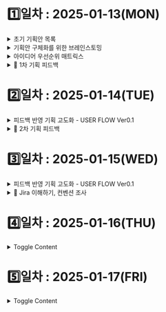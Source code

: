 # 1️⃣일차 : 2025-01-13(MON)
<details>
  <summary>초기 기획안 목록</summary>

| **번호** | **아이디어**    | **기획배경**                                                                                                 | **주요기능**                                                                                           |
|----------|----------------|-------------------------------------------------------------------------------------------------------------|-------------------------------------------------------------------------------------------------------------|
| 1️⃣      | 여행 플래너     | - 해외 여행을 처음 가는 사람<br>- 여행 계획을 짜는 데 어려움이 있는 사람<br>- 혼자 여행을 가기 싫은 사람<br><br>많은 사람들이 여행사의 패키지 상품을 이용하지만, 단점으로는 빡빡한 스케줄, 원치 않는 루트, 같은 패키지를 이용하는 일행 등이 있음.<br>여행을 가고 싶지만 가기 쉽지 않은 사람들을 위해 설계된 서비스. | - 🧑‍🤝‍🧑 **매칭**: 사용자가 원하는 여행 스타일 입력받아 유사한 회원끼리 매칭. 실시간 채팅/화상 통화로 여행 계획 작성 및 템플릿 제공.<br>- 🔍 **기존 패키지 비교**: 여행사 API 활용하여 패키지 비교 기능 제공 (불가능 시 웹 크롤링).<br>- 💬 **커뮤니티 / 피드백**: 후기 공유 및 피드백 제공.<br>- ✈️ **현지 여행사 승인 시스템**: 작성된 일정에 대한 현지 여행사 승인 및 실시간 조정. 예약 및 일정 관리 기능.<br>- 🔔 **알림 시스템**: 진행 상황 알림 제공. |
| 2️⃣      | 비대면 면접     | - 국내 대기업 취업 준비 중인 지원자<br> &nbsp;&nbsp;↳ 지방 거주로 면접 스터디 구하기 어려움<br> &nbsp;&nbsp;↳ 비대면 스터디에서 적극성 부족 및 비효율적인 피드백 과정<br>- 해외 글로벌 IT 기업 취업 준비 중인 지원자<br> &nbsp;&nbsp;↳ 영어로 생각을 명확히 표현하는 데 어려움<br> &nbsp;&nbsp;↳ 글로벌 면접 태도와 답변 방식 정보 부족<br> &nbsp;&nbsp;↳ 라이브 코딩, 알고리즘 인터뷰 미숙 | - 👥 **비대면 면접 스터디**<br> &nbsp;&nbsp;↳ 스터디 모집 및 매칭: 직무, 기술 스택, 경험 조건 기반 그룹 생성<br> &nbsp;&nbsp;↳ 피드백 관리: 채점 템플릿 제공, 답변 텍스트화, 코멘트 추가 및 요약<br> &nbsp;&nbsp;↳ 개인 면접 영상 녹화 및 리뷰<br>- 💻 **라이브 코딩 및 알고리즘 인터뷰 대비**<br> &nbsp;&nbsp;↳ WebIDE 제공, 자료구조 및 알고리즘 연습 환경 제공<br> &nbsp;&nbsp;↳ 텍스트화된 답변으로 스스로 피드백 가능<br>- 🧠 **기출 질문 연습**<br> &nbsp;&nbsp;↳ 질문당 답변 시간 측정<br> &nbsp;&nbsp;↳ AI 기반 답변 평가<br> &nbsp;&nbsp;↳ 답변 저장 및 비교로 발전 과정 확인 가능 |
| 3️⃣      | 원데이클래스    | - 1인 가구 증가로 인한 고립감 해소 필요<br> &nbsp;&nbsp;↳ 혼자 요리하거나 새로운 기술을 배우는 과정에서 느끼는 외로움<br>- 요리 초보자 및 특정 기술 초보자들의 어려움<br> &nbsp;&nbsp;↳ 실시간 피드백 부족으로 인한 학습 효율 저하 | - 🖥️ **실시간 화상 클래스**: 강사와 수강생을 연결하여 실시간 수업 진행<br> &nbsp;&nbsp;↳ 출석 확인, 실시간 퀴즈 및 설문조사 기능 제공<br>- 🔍 **강의 검색 및 추천**: 카테고리별 강의 검색 및 수강생 분석을 통한 맞춤 강의 추천<br>- 🎥 **강의 다시보기**: 수업 녹화 및 후속 질의응답 게시판 제공<br>- 🍳 **요리 세션 관리**: 레시피 공유, 단계별 진행 상황 체크, 실시간 피드백 제공<br>|
| 4️⃣      | 아파트 커뮤니티  | - 1인 가구 증가와 지역 간 소통 부족 문제 해결<br> &nbsp;&nbsp;↳ 입주민 간의 정보 공유 및 문제 해결 지원<br> &nbsp;&nbsp;↳ 아파트 관리 효율성 증대 | - 📢 **공지알림**: 관리자가 전체 공지 작성 및 모든 입주민에게 푸시 알림 발송<br>- 🛒 **커뮤니티 기능**: 중고거래, 자유게시판, 분실물게시판 등 게시판 기능<br> &nbsp;&nbsp;↳ 거주 인증된 사용자 간 안전한 거래 및 후기 작성 가능<br>- 🏠 **생활불편신고**: 층간소음, 주차 문제 등 신고 기능<br> &nbsp;&nbsp;↳ 관리자와의 직접 소통 및 중재 지원<br>- 🤝 **아파트 메이트 매칭**: 비슷한 관심사를 가진 입주민 연결<br>- 📅 **관리자 스케줄 관리**: 점검 일정 등 아파트 관리 일정을 한눈에 확인 가능 |
| 5️⃣      | 방탈출          | - 방탈출 카페를 가고 싶지만 코딩 시험 준비로 바쁜 사용자를 위한 서비스<br> &nbsp;&nbsp;↳ 방탈출을 코딩 문제와 결합하여 학습과 재미를 동시에 제공 | - 🕵️ **실시간 방탈출 게임**: 실시간 화상 통화로 방탈출 진행<br> &nbsp;&nbsp;↳ 사용자가 테마를 골라 문제 해결<br>- 🧩 **코딩 문제 결합**: 방탈출 문제를 코딩 문제로 변환<br> &nbsp;&nbsp;↳ 게임 진행 상황 알림: 진행률, 힌트, 제한 시간 등 제공<br>|
| 6️⃣      | 종토방          | - 종목 토론방의 비효율적 소통 문제 해결<br> &nbsp;&nbsp;↳ 실시간 소통과 비주주로 인한 신뢰 문제 보완 | - 💬 **실시간 채팅 및 화상 회의**: 종목에 대한 실시간 토론 및 의견 교환<br>- 📈 **실시간 캔들 차트 제공**: 채팅과 차트를 동시 제공하여 논의 시각화<br>- 🛡️ **주주 인증 및 평단가 표시**: 주주 인증을 통해 신뢰성 확보 및 개인화된 정보 제공<br>- 🌐 **WebRTC 및 Koscom API 활용**: 실시간 채팅과 캔들 차트 구현<br>- 🔗 **증권사 오픈 API 연동**: 주주 인증 및 평단가 데이터 확보 |




</details>

<details>
  <summary>기획안 구체화를 위한 브레인스토밍</summary>

| **번호** | **아이디어**    | **브레인스토밍**                                                                                           |
|----------|----------------|-------------------------------------------------------------------------------------------------------------|
| 1️⃣      | 여행 플래너     |![image-1.png](./image-1.png)  |
| 2️⃣      | 비대면 면접     |![image-2.png](./image-2.png)|
| 3️⃣      | 원데이클래스    |![image-3.png](./image-3.png)|
| 4️⃣      | 아파트 커뮤니티  |![image-4.png](./image-4.png) |
| 5️⃣      | 방탈출          |![image-6.png](./image-6.png) |
| 6️⃣      | 종토방          |![image-5.png](./image-5.png) |
</details>

<details>
  <summary>아이디어 우선순위 매트릭스</summary>
  ![image.png](./image.png)
</details>

<details>
  <summary>📌 1차 기획 피드백</summary>

| **번호** | **아이디어**    | **피드백**                                                                                           |
|----------|----------------|-------------------------------------------------------------------------------------------------------------|
| 1️⃣      | 여행 플래너     | 여행 스케줄 만드는 프로젝트는 많이 있었음<br>굳이 화상 회의일 필요가 있을까 싶음?<br>여행 계획을 하는 인원과 다 모이는 인원은 다름<br>사용자가 하는 일이 많음<br>경매 구현 어려움(프론트, 백엔드 단 둘 다…)<br>UI제공, 편의 기능 제공할 것이 많기 때문에 할 일이 많음<br>위화감을 느끼는 부분<br>여행사가 조인을 할까?<br>여행사가 해외 여행이 싼 이유가 있음 → 전세기!<br>전세기에 맞춰서 인원을 뽑아두기 때문에 여행이 싼 것임<br>비행 일정이 들어가면 쉽지 않을 것<br>여행사에도 돈이 되어야 함.<br>여행사에게 최소한의 제약 조건을 걸어서 손실을 최소화 시켜야 함.<br>항공편 검색 기능을 추가하는 것도 좋은 방법.<br>지금까지는 없던 아이디어다!<br>스케일이 크다. 해볼 건 많음<br>step 3과 step 4 부분의 구체적인 뒷 받침 근거가 더 필요할 것으로 보임.<br>이를 통해 step 5를 더 구체화? 할 필요도 있을 것.<br>AI 스캐줄러를 더 고도화해서 사용해보면 좋지 않을까 - 퍼플렉시티?<br>프론트엔드 단에서 난이도가 높음. 물론 백엔드도 높음. 아무튼 높음.<br>챗봇 질의응답 등등 아무 AI 기술들을 많이 넣는 게 좋을 것 같다.<br>해외 장소 데이터의 접근성이 낮다. 국내, 국외를 딱 정해서 하는게 좋다. |
| 2️⃣      | 비대면 면접     | 한 100팀 정도 나온 아이디어<br>면접의 질문과 답변 섹션 나누고 ai 분석함.<br>백화사전처럼 카테고리화하여 검색할 수 있게 함.<br>앞으로 살을 붙이면서 우리만의 색깔이 있다면 뭐……. |
| 3️⃣      | 원데이클래스    | 쓰레기 통 행…………………………. <br>뭐든 할 수 있는 건 별로 추천 안 함<br>범용적으로 나와있는 서비스는 많기 때문에 차별화하려면 특화해서 제한을 두고 해당 분야에서만 필요로 하는 기능 추가하기 |
| 4️⃣      | 아파트 커뮤니티  | 활성화가 잘 안됨<br>요즘은 내 근처에 누가 사는지 알고 싶지 않아 함<br>신도시, 아이가 있는 가정은 가능할지도..?<br>포인트제를 하는 것이 좋을 수도 안좋을 수도 있음. 활성화되어있는 상태라면 좋지 않을까?정도 |
| 5️⃣      | 방탈출          | 게임한다고 평가 안좋은거 아님<br>html로만 화면 구성해도 상관 X<br>어떤 문제를 내서 어떻게 책정?<br>방을 대체 몇 개를 만들어야 함?<br>너무 노가다<br>한 번하고 말 게임은 만들지 마라 |
| 6️⃣      | 종토방          | API 연동이 가능할까?<br>사업자들만 사용 가능 함<br>마이데이터 규약에 맞춰서 백엔드를 개발함<br>유튜버들 돈 잘 벌고 있는데 굳이 종토방와서 그러고 있을까?<br>할 게 마당치가 않다.<br>주식은 키움 증권, 코인은 업비트 api 많이 사용함<br>자동매매는 가능함, 혹은 추천만 하고 끝내는 팀도 있었다.<br>이것도 AI 기능들이 많이 들어가는 것이 좋을 것 같다.<br>틀려도 딱히 큰 문제가 되지 않기 때문에. |




</details>

# 2️⃣일차 : 2025-01-14(TUE)
<details>
  <summary>피드백 반영 기획 고도화 - USER FLOW Ver0.1</summary>

  ⚠️ 상세화 및 고도화 작업이 진행 중입니다.

  | **번호** | **메인 기능**            | **User Flow**                           |
|----------|-----------------------|---------------------------------------|
| 1️⃣      | 로그인/로그아웃         | 추가적인 고도화 필요 |
| 2️⃣      | 여행 메이트 찾기        | ![image-7.png](./image-7.png)|
| 3️⃣      | 여행 계획 세우기        | ![image-8.png](./image-8.png)|
| 4️⃣      | 여행사 계획 제안받기    | 추가적인 고도화 필요 |
| 5️⃣      | 여행자-사용자 조율      | 추가적인 고도화 필요 |
| 6️⃣      | 결제, 여행 실행         | 추가적인 고도화 필요 |
| 7️⃣      | 여행 후기              | 추가적인 고도화 필요 |

</details>

<details>
  <summary>📌 2차 기획 피드백</summary>
  
### **1️⃣ 전체 프로세스**

✅ 현재 기획된 프로세스는 괜찮음

✅ 사용자(여행자)가 모든 것을 직접 기획하는 방식이 아니므로 접근성이 좋음

---

### **2️⃣ 여행사 편집 화면 필요**

✅ 여행사 측에서 직접 일정을 편집할 수 있는 화면 필요

✅ 여행사가 고객 맞춤형 패키지를 구성할 수 있어야 함

---

### **3️⃣ 항공권 관련 문제 해결**

✅ 비행기 표 예매 여부를 필터링하는 기능 필요

✅ API 연동을 통해 항공편이 있는지 없는지 확인할 수 있어야 함

---

### **4️⃣ 수익 모델**

✅ 여행사로부터 중간 수수료를 받는 방식 고려

✅ 수수료를 받으면 책임도 따라오므로 정책을 명확하게 설정해야 함

---

### **5️⃣ 여행사 최소 인원 기준 조사 필요**

✅ 여행사가 패키지 상품을 제공할 최소 인원이 필요함

✅ 보통 패키지 여행은 **최소 8명~20명 이상**이 일반적 → 기준 확인 필요

✅ 최소 인원에 따라 가격 변동 가능

---

### **6️⃣ 여행사의 기존 패키지 상품 연동 여부**

✅ 여행사의 실제 패키지 상품을 플랫폼에 표시하는 기능 고려

✅ 하지만 API 연동이 어려울 수 있음

---

### **7️⃣ 가족 단위 여행 고려**

✅ 가족 단위 (예: 4인) 여행을 고려한 기능 추가 필요

---

### **8️⃣ 예약금 결제 방식**

✅ **카카오페이 API** 활용해 우리 측으로 결제하는 방식 가능

✅ 예약금은 여행사의 제안을 확정한 뒤에 받아야 함

---

### **9️⃣ 여행 기획 요소 – 필수 vs 선택**

✅ 필수 일정만 포함할지, 추가 선택 옵션(A+α)을 줄 것인지 고민 필요

✅ 단순 정량적 정보(날짜, 인원)뿐만 아니라 정성적 요소(여행 스타일)도 반영 필요

---

### **🔟 사용자 추천 시스템**

✅ 기존 사용자들이 기획했던 여행 일정을 추천하는 기능 추가 고려

---

### **1️⃣1️⃣ 공동 작업 필수 추가**

✅ 여러 명이 함께 여행 기획을 할 수 있도록 공동 작업 기능 필수 추가

---

### **1️⃣2️⃣ 자유도 조절 필요**

✅ 완전 자유로운 입력 방식보다는 **템플릿 기반 기획**이 더 적절할 듯

✅ 일정과 조건을 정형화해야 지표 신뢰도가 높아짐

✅ 자유도는 일정 코멘트 정도로 제한하는 것이 적절

---

### **1️⃣3️⃣ 탈주자(이탈 인원)에 대한 정책 필요**

✅ 예약금은 여행사 제안 확정 후 받아야 함

✅ 여행 인원이 중간에 빠졌을 때 남은 인원은 어떻게 처리할지 정책 필요

---

### **1️⃣4️⃣ 여행사와 고객 간의 소통 방식 결정**

✅ 여행사와 고객 간의 소통을 우리 플랫폼 내에서만 할 것인지 결정 필요

✅ 직접 연락을 허용할 경우, 플랫폼 역할이 줄어들 수 있음

---

### **1️⃣5️⃣ 법적 책임 문제**

✅ 중개 플랫폼이므로, 당근마켓처럼 수수료 없이 중개만 할 수도 있음

✅ 하지만 수수료를 받을 경우 중개 책임이 커짐 → 명확한 정책 수립 필요

---

### **1️⃣6️⃣ 기존 여행사 정책 참고**

✅ 기존 여행사들의 정책을 조사하고, 비슷한 방향으로 가면 문제 최소화 가능

---

### **1️⃣7️⃣ 음성 기반 기능 고려**

✅ 여행 일정 기획 과정에서 음성 입력이나 음성 지원 기능 추가 가능

---

## **📌 결론 – 핵심 개선 방향**

1. **여행사 편집 화면 추가** → 여행사가 직접 일정을 조정할 수 있어야 함
2. **항공권 API 필터링** → 이용 가능한 항공편만 표시하도록 개선
3. **최소 인원 정책 조사** → 몇 명 이상이어야 여행사가 패키지를 제공할지 확인
4. **수익 모델 명확화** → 여행사 수수료 방식 정의 및 책임 문제 해결
5. **탈주자 정책 마련** → 예약 확정 후 빠지는 인원 처리 방안 마련
6. **공동 작업 & 추천 기능 추가** → 여러 명이 함께 기획 가능, 기존 일정 추천
7. **자유도 조절 & 템플릿화** → 지표 신뢰도를 위해 일정 작성 형식 정형화
8. **여행사와 고객 간 소통 방식 결정** → 플랫폼 내 소통만 허용할지 여부 결정
</details>

# 3️⃣일차 : 2025-01-15(WED)
<details>
  <summary>피드백 반영 기획 고도화 - USER FLOW Ver0.1</summary>

  ⚠️ 상세화 및 고도화 작업이 진행 중입니다.

  | **번호** | **메인 기능**            | **User Flow**                           |
|----------|-----------------------|---------------------------------------|
| 1️⃣      | 로그인/로그아웃         | ![image-11.png](./image-11.png) |
| 2️⃣      | 여행 메이트 찾기        | ![image-9.png](./image-9.png)|
| 3️⃣      | 여행 계획 세우기        | ![image-10.png](./image-10.png) |
| 4️⃣      | 여행사 계획 제안받기(고객) | ![image-12.png](./image-12.png) |
| 5️⃣      | 여행사 계획 제안받기(여행사) | ⚠️추가적인 고도화 필요 |
| 6️⃣      | 여행자-사용자 조율(고객) |![image-13.png](./image-13.png) |
| 7️⃣      | 여행자-사용자 조율(여행사) | ![image-14.png](./image-14.png) |
| 8️⃣      | 결제, 여행 실행         | ⚠️추가적인 고도화 필요 |
| 9️⃣      | 여행 후기              | ⚠️추가적인 고도화 필요 |

</details>

<details>
  <summary>🚀 Jira 이해하기, 컨벤션 조사</summary>

### 1. **이슈 유형 및 구조**🗂️

- **에픽(Epic)**: 여러 스프린트에 걸쳐 진행되는 큰 단위의 업무로, 주요 기능이나 프로젝트의 큰 틀을 나타냅니다.

- **스토리(Story)**: 사용자 관점에서의 기능 요구사항으로, 에픽을 구성하는 작은 단위의 작업입니다.

- **작업(Task)**: 기술적 또는 관리적인 업무를 지칭하며, 스토리와는 별개로 독립적인 작업을 나타냅니다.

- **버그(Bug)**: 시스템에서 발견된 결함이나 오류를 추적하고 관리하기 위한 이슈 유형입니다.

- **하위 작업(Sub-task)**: 스토리나 작업의 세부 작업으로, 더 작은 단위로 업무를 분할하여 관리할 때 사용합니다.

### 2. **이슈 작성 가이드라인**✍️

- **에픽**: 프로젝트의 큰 목표를 나타내며, `[파트] 기능` 형식으로 작성합니다. 예를 들어, `[Backend] 사용자 관리` 또는 `[Frontend] 페이지 개발`과 같이 명시합니다.

- **스토리**: 사용자 관점에서 작성하며, "사용자로서 나는 ~하고 싶다" 형식으로 기술합니다. 예를 들어, "사용자는 이메일로 로그인할 수 있어야 한다."와 같이 작성합니다.

- **작업**: 기술적 또는 관리적 업무를 구체적으로 작성하며, 예를 들어, `[Docker 학습] 문서 작업 진행`과 같이 명시합니다.

### 3. **이슈 상태 및 워크플로우**🔄

- **상태 정의**:
  - **할 일(To Do)**: 작업이 아직 시작되지 않은 상태.
  - **진행 중(In Progress)**: 작업이 진행되고 있는 상태.
  - **검토 중(In Review)**: 작업이 완료되어 검토 중인 상태.
  - **완료(Done)**: 작업이 최종 완료된 상태.

- **워크플로우 규칙**: 각 상태는 순차적으로 진행되며, 상태 전환 시 건너뛰기 없이 다음 단계로 이동하는 것을 원칙으로 합니다.

### 4. **스프린트 관리**⏱️

- **스프린트 주기**: 일반적으로 1주일 단위로 진행하며, 팀의 상황에 따라 조정될 수 있습니다.

- **스토리 포인트 할당**: 팀원별로 스프린트당 40 포인트를 기준으로 하며, 하루에 8포인트(8시간)를 할당하는 방식입니다.

**참고 자료:**📚

- [프로젝트 잘하는 팀의 비법, JIRA(지라) 사용 가이드](https://sam-repository.tistory.com/16)

- [JIRA Convention](https://upsw-p.tistory.com/25)

- [크몽 데이터 팀 프로젝트 관리 방법](https://blog.kmong.com/%ED%81%AC%EB%AA%BD-%EB%8D%B0%EC%9D%B4%ED%84%B0-%ED%8C%80-%ED%94%84%EB%A1%9C%EC%A0%9D%ED%8A%B8-%EA%B4%80%EB%A6%AC-%EB%B0%A9%EB%B2%95-abe1ec833025)

- [Jira 도입기 ( + 회고)](https://jaehee1007.tistory.com/181)

</details>

# 4️⃣일차 : 2025-01-16(THU)
<details>
  <summary>Toggle Content</summary>
  내용 4
</details>

# 5️⃣일차 : 2025-01-17(FRI)
<details>
  <summary>Toggle Content</summary>
  내용 5
</details>

